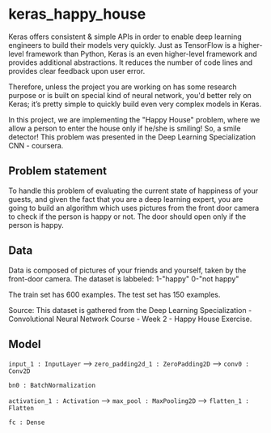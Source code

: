 # keras_happy_house

Keras offers consistent & simple APIs in order to enable deep learning engineers to build their models very quickly. Just as TensorFlow is a higher-level framework than Python, Keras is an even higher-level framework and provides additional abstractions. It reduces the number of code lines and provides clear feedback upon user error.

Therefore, unless the project you are working on has some research purpose or is built on special kind of neural network, you'd better rely on Keras; it’s pretty simple to quickly build even very complex models in Keras.

In this project, we are implementing the "Happy House" problem, where we allow a person to enter the house only if he/she is smiling! So, a smile detector! This problem was presented in the Deep Learning Specialization CNN - coursera.

## Problem statement

To handle this problem of evaluating the current state of happiness of your guests, and given the fact that you are a deep learning expert, you are going to build an algorithm which uses pictures from the front door camera to check if the person is happy or not. The door should open only if the person is happy.

## Data

Data is composed of pictures of your friends and yourself, taken by the front-door camera. The dataset is labbeled: 1-"happy" 0-"not happy"

The train set has 600 examples. The test set has 150 examples.

Source: This dataset is gathered from the Deep Learning Specialization - Convolutional Neural Network Course - Week 2 - Happy House Exercise.

## Model

 ```input_1 : InputLayer``` --> ```zero_padding2d_1 : ZeroPadding2D``` --> ```conv0 : Conv2D```
 
 ```bn0 : BatchNormalization```
 
 ```activation_1 : Activation``` --> ```max_pool : MaxPooling2D``` --> ```flatten_1 : Flatten```
 
 ```fc : Dense```
